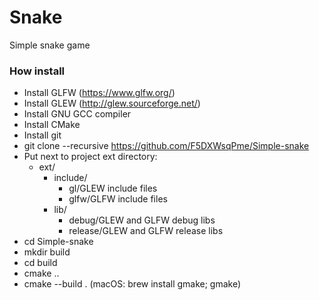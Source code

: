 # Snake #
Simple snake game

### How install ###
- Install GLFW (https://www.glfw.org/)
- Install GLEW (http://glew.sourceforge.net/) 
- Install GNU GCC compiler
- Install CMake
- Install git
- git clone --recursive https://github.com/F5DXWsqPme/Simple-snake
- Put next to project ext directory:
    - ext/
        - include/
            - gl/GLEW include files
            - glfw/GLFW include files
        - lib/ 
            - debug/GLEW and GLFW debug libs
            - release/GLEW and GLFW release libs
- cd Simple-snake
- mkdir build
- cd build
- cmake ..
- cmake --build . (macOS: brew install gmake; gmake)
                                                                                            
